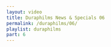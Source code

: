 ```yaml
---
layout: video
title: Duraphilms News & Specials 06
permalink: /duraphilms/06/
playlist: duraphilms
part: 6
---
```

